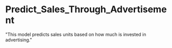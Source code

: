 # Predict_Sales_Through_Advertisement
"This model predicts sales units based on how much is invested in advertising."
